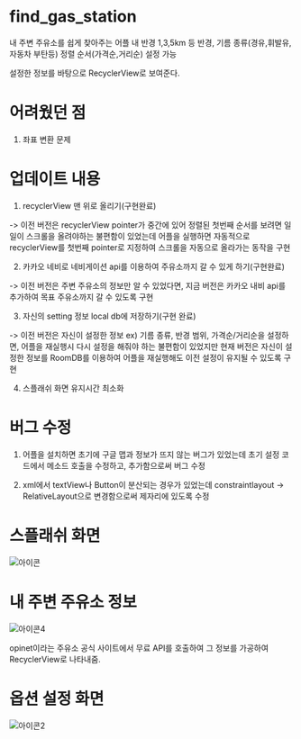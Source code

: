 # find_gas_station
내 주변 주유소를 쉽게 찾아주는 어플
내 반경 1,3,5km 등 반경, 
기름 종류(경유,휘발유,자동차 부탄등) 
정렬 순서(가격순,거리순) 설정 가능

설정한 정보를 바탕으로 RecyclerView로 보여준다.

# 어려웠던 점

1. 좌표 변환 문제

# 업데이트 내용

1. recyclerView 맨 위로 올리기(구현완료)

-> 이전 버전은 recyclerView pointer가 중간에 있어 정렬된 첫번째 순서를 보려면 일일이 스크롤을 올려야하는 불편함이 있었는데
   어플을 실행하면 자동적으로 recyclerView를 첫번째 pointer로 지정하여 스크롤을 자동으로 올라가는 동작을 구현
   
2. 카카오 네비로 네비게이션 api를 이용하여 주유소까지 갈 수 있게 하기(구현완료)
 
 -> 이전 버전은 주변 주유소의 정보만 알 수 있었다면, 지금 버전은 카카오 내비 api를 추가하여 목표 주유소까지 갈 수 있도록 구현

3. 자신의 setting 정보 local db에 저장하기(구현 완료)

-> 이전 버전은 자신이 설정한 정보 ex) 기름 종류, 반경 범위, 가격순/거리순을 설정하면, 어플을 재실행시 다시 설정을 해줘야 하는 불편함이 있었지만
     현재 버전은 자신이 설정한 정보를 RoomDB를 이용하여 어플을 재실행해도 이전 설정이 유지될 수 있도록 구현
     
4. 스플래쉬 화면 유지시간 최소화 


# 버그 수정

1. 어플을 설치하면 초기에 구글 맵과 정보가 뜨지 않는 버그가 있었는데 초기 설정 코드에서 메소드 호출을 수정하고, 추가함으로써
   버그 수정 
 
2. xml에서 textView나 Button이 분산되는 경우가 있었는데 constraintlayout -> RelativeLayout으로 변경함으로써 제자리에 있도록 수정


# 스플래쉬 화면
![아이콘](https://user-images.githubusercontent.com/50404123/157656737-53b150dc-d932-473c-9466-0f1d727a4959.PNG)



# 내 주변 주유소 정보
![아이콘4](https://user-images.githubusercontent.com/50404123/157656906-aae509ea-442a-44d1-9dd8-cba09cd4f8b3.PNG)

opinet이라는 주유소 공식 사이트에서 무료 API를 호출하여 그 정보를 가공하여
RecyclerView로 나타내줌.


# 옵션 설정 화면
![아이콘2](https://user-images.githubusercontent.com/50404123/157656955-dc12e2e8-9750-4c89-b5a9-df01e2fce48a.PNG)




